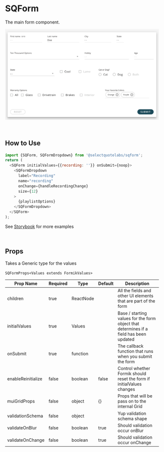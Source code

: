 # SQForm

The main form component.

![SQForm Example](../../../images/SQFormExample.png)

<br />

## How to Use

```js
import {SQForm, SQFormDropdown} from '@selectquotelabs/sqform';
return (
  <SQForm initialValues={{recording: ''}} onSubmit={noop}>
    <SQFormDropdown
      label="Recording"
      name="recording"
      onChange={handleRecordingChange}
      size={12}
    >
      {playlistOptions}
    </SQFormDropdown>
  </SQForm>
);
```

See [Storybook](https://master--5f4431386ea00a00220d495c.chromatic.com/?path=/story/forms-sqform--basic-form) for more examples

<br />

## Props

Takes a Generic type for the values

`SQFormProps<Values extends FormikValues>`

| Prop Name          | Required | Type      | Default | Description                                                                            |
| ------------------ | -------- | --------- | ------- | -------------------------------------------------------------------------------------- |
| children           | true     | ReactNode |         | All the fields and other UI elements that are part of the form                         |
| initialValues      | true     | Values    |         | Base / starting values for the form object that determines if a field has been updated |
| onSubmit           | true     | function  |         | The callback function that runs when you submit the form                               |
| enableReinitialize | false    | boolean   | false   | Control whether Formik should reset the form if initialValues changes                  |
| muiGridProps       | false    | object    | {}      | Props that will be pass on to the internal Grid                                        |
| validationSchema   | false    | object    |         | Yup validation schema shape                                                            |
| validateOnBlur     | false    | boolean   | true    | Should validation occur onBlur                                                         |
| validateOnChange   | false    | boolean   | true    | Should validation occur onChange                                                       |
